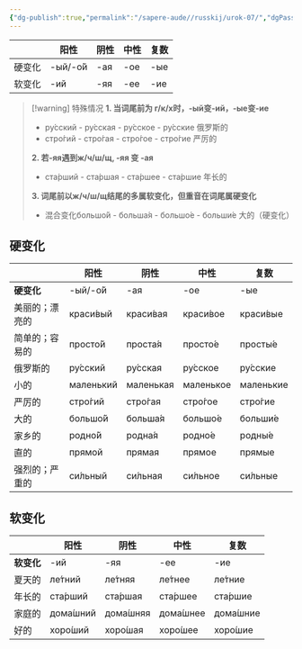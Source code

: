 ```yaml
---
{"dg-publish":true,"permalink":"/sapere-aude//russkij/urok-07/","dgPassFrontmatter":true}
---
```



|     | 阳性       | 阴性  | 中性  | 复数  |
| --- | -------- | --- | --- | --- |
| 硬变化 | -ый/-о́й | -ая | -ое | -ые |
| 软变化 | -ий      | -яя | -ее | -ие |
>[!warning] 特殊情况
>**1. 当词尾前为 г/к/х时，-ый变-ий，-ые变-ие**
>- ру́сский - ру́сская - ру́сское - ру́сские 俄罗斯的
>- стро́гий - стро́гая - стро́гое - стро́гие 严厉的
>
>**2. 若-яя遇到ж/ч/ш/щ, -яя 变 -ая**
>- ста́рший - ста́ршая - ста́ршее - ста́ршие 年长的         
>
>**3. 词尾前以ж/ч/ш/щ结尾的多属软变化，但重音在词尾属硬变化**
>- 混合变化большо́й - больша́я - большо́е - больши́е 大的（硬变化）
>


## 硬变化

|         | 阳性        | 阴性        | 中性        | 复数        |
| ------- | --------- | --------- | --------- | --------- |
| **硬变化** | -ый/-о́й  | -ая       | -ое       | -ые       |
| 美丽的；漂亮的 | краси́вый | краси́вая | краси́вое | краси́вые |
| 简单的；容易的 | просто́й  | проста́я  | просто́е  | просты́е  |
| 俄罗斯的    | ру́сский  | ру́сская  | ру́сское  | ру́сские  |
| 小的      | маленький | маленькая | маленькое | маленькие |
| 严厉的     | стро́гий  | стро́гая  | стро́гое  | стро́гие  |
| 大的      | большо́й  | больша́я  | большо́е  | больши́е  |
| 家乡的     | родно́й   | родна́я   | родно́е   | родны́е   |
| 直的      | прямой    | прямая    | прямое    | прямые    |
| 强烈的；严重的 | си́льный  | си́льная  | си́льное  | си́льные  |

## 软变化

|         | 阳性        | 阴性        | 中性        | 复数        |
| ------- | --------- | --------- | --------- | --------- |
| **软变化** | -ий       | -яя       | -ее       | -ие       |
| 夏天的     | ле́тний   | ле́тняя   | ле́тнее   | ле́тние   |
| 年长的     | ста́рший  | ста́ршая  | ста́ршее  | ста́ршие  |
| 家庭的     | дома́шний | дома́шняя | дома́шнее | дома́шние |
| 好的      | хоро́ший  | хоро́шая  | хоро́шее  | хоро́шие  |

